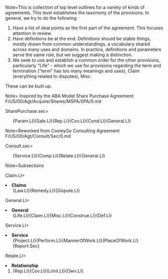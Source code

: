 Note=This is collection of top level outlines for a variety of kinds of agreements.  This level establishes the taxonomy of the provisions.  In general, we try to do the following:<ol><li>Have a list of deal points as the first part of the agreement.  This focuses attention in review.<li>Have definitions be at the end.  Definitions should be stable things, mostly drawn from common understandings, a vocabulary shared across many uses and domains.  In practice, definitions and parameters serve the same role, but we suggest making a distinction.<li>We seek to use and establish a common order for the other provisions, particularly "Life" - which we use for provisions regarding the term and termination ("term" has too many meanings and uses), Claim (everything related to disputes), Misc.</ol>These can be built up.  

Note= Inspired by the ABA Model Share Purchase Agreement: F/US/00/Agt/Acquire/Shares/MSPA/SPA/0.md

SharePurchase.sec=<ol>{Param.LI}{Sale.LI}{Rep.LI}{Cov.LI}{Cond.LI}{General.LI}</ol>

Note=Reworked from CooleyGo Consulting Agreement F/US/00/Agt/Consult/Sec/0.md
 
Consult.sec=<ol>{Service.LI}{Comp.LI}{Relate.LI}{General.LI}</ol>


Note=Subsections

Claim.LI=<li><b>Claims</b><ol>{Law.LI}{Remedy.LI}{Dispute.LI}</ol></li>

General.LI=<li><b>General</b><ol>{Life.LI}{Claim.LI}{Misc.LI}{Construe.LI}{Def.LI}</ol></li>

Service.LI=<li><b>Service</b><ol>{Project.LI}{Perform.LI}{MannerOfWork.LI}{PlaceOfWork.LI}{Report.Sec}</ol></li>

Relate.LI=<li><b>Relationship</b><ol><li>{Rep.LI}{Cov.LI}{Limit.LI}{Own.LI}</ol></li>
